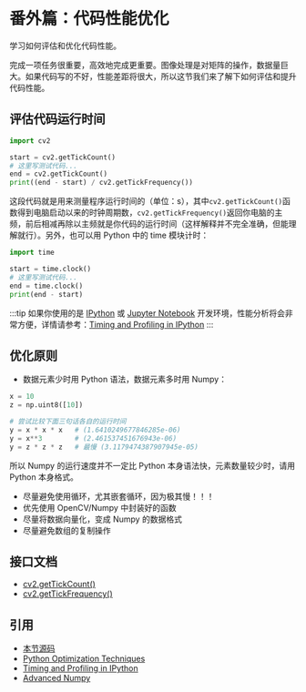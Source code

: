 # 番外篇：代码性能优化

学习如何评估和优化代码性能。

完成一项任务很重要，高效地完成更重要。图像处理是对矩阵的操作，数据量巨大。如果代码写的不好，性能差距将很大，所以这节我们来了解下如何评估和提升代码性能。

## 评估代码运行时间

```python
import cv2

start = cv2.getTickCount()
# 这里写测试代码...
end = cv2.getTickCount()
print((end - start) / cv2.getTickFrequency())
```

这段代码就是用来测量程序运行时间的（单位：s），其中`cv2.getTickCount()`函数得到电脑启动以来的时钟周期数，`cv2.getTickFrequency()`返回你电脑的主频，前后相减再除以主频就是你代码的运行时间（这样解释并不完全准确，但能理解就行）。另外，也可以用 Python 中的 time 模块计时：

```python
import time

start = time.clock()
# 这里写测试代码...
end = time.clock()
print(end - start)
```

:::tip
如果你使用的是 [IPython](https://baike.baidu.com/item/ipython) 或 [Jupyter Notebook](https://baike.baidu.com/item/Jupyter) 开发环境，性能分析将会非常方便，详情请参考：[Timing and Profiling in IPython](http://pynash.org/2013/03/06/timing-and-profiling/)
:::

## 优化原则

- 数据元素少时用 Python 语法，数据元素多时用 Numpy：

```python
x = 10
z = np.uint8([10])

# 尝试比较下面三句话各自的运行时间
y = x * x * x   # (1.6410249677846285e-06)
y = x**3        # (2.461537451676943e-06)
y = z * z * z   # 最慢 (3.1179474387907945e-05)
```

所以 Numpy 的运行速度并不一定比 Python 本身语法快，元素数量较少时，请用 Python 本身格式。

- 尽量避免使用循环，尤其嵌套循环，因为极其慢！！！
- 优先使用 OpenCV/Numpy 中封装好的函数
- 尽量将数据向量化，变成 Numpy 的数据格式
- 尽量避免数组的复制操作

## 接口文档

- [cv2.getTickCount\(\)](https://docs.opencv.org/4.0.0/db/de0/group__core__utils.html#gae73f58000611a1af25dd36d496bf4487)
- [cv2.getTickFrequency\(\)](https://docs.opencv.org/4.0.0/db/de0/group__core__utils.html#ga705441a9ef01f47acdc55d87fbe5090c)

## 引用

- [本节源码](https://github.com/codecwang/OpenCV-Python-Tutorial/tree/master/Extra-01-Code-Optimization)
- [Python Optimization Techniques](https://wiki.python.org/moin/PythonSpeed/PerformanceTips)
- [Timing and Profiling in IPython](http://pynash.org/2013/03/06/timing-and-profiling/)
- [Advanced Numpy](http://www.scipy-lectures.org/advanced/advanced_numpy/index.html#advanced-numpy)
